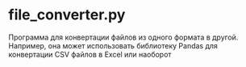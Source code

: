 # file_converter.py

 Программа для конвертации файлов из одного формата в другой. Например, она может использовать библиотеку Pandas для конвертации CSV файлов в Excel или наоборот
